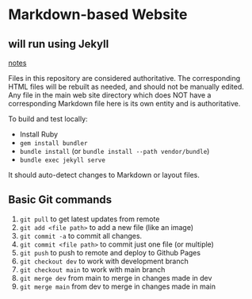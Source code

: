# Markdown-based Website

## will run using Jekyll
[notes](https://github.com/gsarchive/markdown/blob/master/README.md)

Files in this repository are considered authoritative. The corresponding HTML
files will be rebuilt as needed, and should not be manually edited. Any file
in the main web site directory which does NOT have a corresponding Markdown
file here is its own entity and is authoritative.

To build and test locally:

* Install Ruby
* `gem install bundler`
* `bundle install` (or `bundle install --path vendor/bundle`)
* `bundle exec jekyll serve`

It should auto-detect changes to Markdown or layout files.

## Basic Git commands

1. `git pull` to get latest updates from remote
2. `git add <file path>` to add a new file (like an image)
3. `git commit -a` to commit all changes.
4. `git commit <file path>` to commit just one file (or multiple)
5. `git push` to push to remote and deploy to Github Pages
6. `git checkout dev` to work with development branch
7. `git checkout main` to work with main branch
8. `git merge dev` from main to merge in changes made in dev
9. `git merge main` from dev to merge in changes made in main

